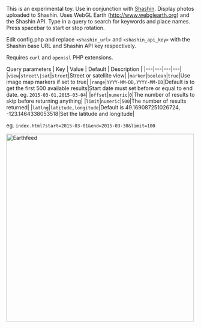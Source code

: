 This is an experimental toy. Use in conjunction with [Shashin](https://github.com/MichaelYagi/shashin). Display photos uploaded to Shashin. Uses WebGL Earth (http://www.webglearth.org) and the Shashin API. 
Type in a query to search for keywords and place names. Press spacebar to start or stop rotation.

Edit config.php and replace ```<shashin_url>``` and ```<shashin_api_key>``` with the Shashin base URL and Shashin API key respectively.

Requires ```curl``` and ```openssl``` PHP extensions.

Query parameters
| Key | Value | Default | Description |
|---|---|---|---|
|```view```|```street\|sat```|```street```|Street or satellite view|
|```marker```|```boolean```|```true```|Use image map markers if set to true|
|```range```|```YYYY-MM-DD,YYYY-MM-DD```|Default is to get the first 500 available results|Start date must set before or equal to end date. eg. ```2015-03-01,2015-03-04```|
|```offset```|```numeric```|```0```|The number of results to skip before returning anything|
|```limit```|```numeric```|```500```|The number of results returned|
|```latlng```|```latitude,longitude```|Default is 49.169087251026724, -123.1464338053518|Set the latitude and longitude|

eg. ```index.html?start=2015-03-01&end=2015-03-30&limit=100```

<img src="https://michaelyagi.github.io/images/earthfeed2.png" alt="Earthfeed" width="500"/>
